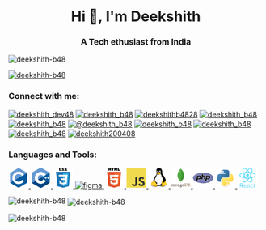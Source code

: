 <h1 align="center">Hi 👋, I'm Deekshith</h1>
<h3 align="center">A Tech ethusiast from India</h3>

<p align="left"> <img src="https://komarev.com/ghpvc/?username=deekshith-b48&label=Profile%20views&color=0e75b6&style=flat" alt="deekshith-b48" /> </p>

<p align="left"> <a href="https://github.com/ryo-ma/github-profile-trophy"><img src="https://github-profile-trophy.vercel.app/?username=deekshith-b48" alt="deekshith-b48" /></a> </p>

<h3 align="left">Connect with me:</h3>
<p align="left">
<a href="https://dev.to/deekshith_dev48" target="blank"><img align="center" src="https://raw.githubusercontent.com/rahuldkjain/github-profile-readme-generator/master/src/images/icons/Social/devto.svg" alt="deekshith_dev48" height="30" width="40" /></a>
<a href="https://twitter.com/deekshith_b48" target="blank"><img align="center" src="https://raw.githubusercontent.com/rahuldkjain/github-profile-readme-generator/master/src/images/icons/Social/twitter.svg" alt="deekshith_b48" height="30" width="40" /></a>
<a href="https://linkedin.com/in/deekshithb4828" target="blank"><img align="center" src="https://raw.githubusercontent.com/rahuldkjain/github-profile-readme-generator/master/src/images/icons/Social/linked-in-alt.svg" alt="deekshithb4828" height="30" width="40" /></a>
<a href="https://fb.com/deekshith_b48" target="blank"><img align="center" src="https://raw.githubusercontent.com/rahuldkjain/github-profile-readme-generator/master/src/images/icons/Social/facebook.svg" alt="deekshith_b48" height="30" width="40" /></a>
<a href="https://instagram.com/deekshith_b48" target="blank"><img align="center" src="https://raw.githubusercontent.com/rahuldkjain/github-profile-readme-generator/master/src/images/icons/Social/instagram.svg" alt="deekshith_b48" height="30" width="40" /></a>
<a href="https://medium.com/@deekshith_b48" target="blank"><img align="center" src="https://raw.githubusercontent.com/rahuldkjain/github-profile-readme-generator/master/src/images/icons/Social/medium.svg" alt="@deekshith_b48" height="30" width="40" /></a>
<a href="https://www.hackerrank.com/deekshith_b48" target="blank"><img align="center" src="https://raw.githubusercontent.com/rahuldkjain/github-profile-readme-generator/master/src/images/icons/Social/hackerrank.svg" alt="deekshith_b48" height="30" width="40" /></a>
<a href="https://www.leetcode.com/deekshith_b48" target="blank"><img align="center" src="https://raw.githubusercontent.com/rahuldkjain/github-profile-readme-generator/master/src/images/icons/Social/leet-code.svg" alt="deekshith_b48" height="30" width="40" /></a>
<a href="https://www.hackerearth.com/deekshith_b48" target="blank"><img align="center" src="https://raw.githubusercontent.com/rahuldkjain/github-profile-readme-generator/master/src/images/icons/Social/hackerearth.svg" alt="deekshith_b48" height="30" width="40" /></a>
<a href="https://discord.gg/deekshith200408" target="blank"><img align="center" src="https://raw.githubusercontent.com/rahuldkjain/github-profile-readme-generator/master/src/images/icons/Social/discord.svg" alt="deekshith200408" height="30" width="40" /></a>
</p>

<h3 align="left">Languages and Tools:</h3>
<p align="left"> <a href="https://www.cprogramming.com/" target="_blank" rel="noreferrer"> <img src="https://raw.githubusercontent.com/devicons/devicon/master/icons/c/c-original.svg" alt="c" width="40" height="40"/> </a> <a href="https://www.w3schools.com/cpp/" target="_blank" rel="noreferrer"> <img src="https://raw.githubusercontent.com/devicons/devicon/master/icons/cplusplus/cplusplus-original.svg" alt="cplusplus" width="40" height="40"/> </a> <a href="https://www.w3schools.com/css/" target="_blank" rel="noreferrer"> <img src="https://raw.githubusercontent.com/devicons/devicon/master/icons/css3/css3-original-wordmark.svg" alt="css3" width="40" height="40"/> </a> <a href="https://www.figma.com/" target="_blank" rel="noreferrer"> <img src="https://www.vectorlogo.zone/logos/figma/figma-icon.svg" alt="figma" width="40" height="40"/> </a> <a href="https://www.w3.org/html/" target="_blank" rel="noreferrer"> <img src="https://raw.githubusercontent.com/devicons/devicon/master/icons/html5/html5-original-wordmark.svg" alt="html5" width="40" height="40"/> </a> <a href="https://developer.mozilla.org/en-US/docs/Web/JavaScript" target="_blank" rel="noreferrer"> <img src="https://raw.githubusercontent.com/devicons/devicon/master/icons/javascript/javascript-original.svg" alt="javascript" width="40" height="40"/> </a> <a href="https://www.linux.org/" target="_blank" rel="noreferrer"> <img src="https://raw.githubusercontent.com/devicons/devicon/master/icons/linux/linux-original.svg" alt="linux" width="40" height="40"/> </a> <a href="https://www.mongodb.com/" target="_blank" rel="noreferrer"> <img src="https://raw.githubusercontent.com/devicons/devicon/master/icons/mongodb/mongodb-original-wordmark.svg" alt="mongodb" width="40" height="40"/> </a> <a href="https://www.php.net" target="_blank" rel="noreferrer"> <img src="https://raw.githubusercontent.com/devicons/devicon/master/icons/php/php-original.svg" alt="php" width="40" height="40"/> </a> <a href="https://www.python.org" target="_blank" rel="noreferrer"> <img src="https://raw.githubusercontent.com/devicons/devicon/master/icons/python/python-original.svg" alt="python" width="40" height="40"/> </a> <a href="https://reactjs.org/" target="_blank" rel="noreferrer"> <img src="https://raw.githubusercontent.com/devicons/devicon/master/icons/react/react-original-wordmark.svg" alt="react" width="40" height="40"/> </a> </p>

<p><img align="left" src="https://github-readme-stats.vercel.app/api/top-langs?username=deekshith-b48&show_icons=true&locale=en&layout=compact" alt="deekshith-b48" /></p>

<p>&nbsp;<img align="center" src="https://github-readme-stats.vercel.app/api?username=deekshith-b48&show_icons=true&locale=en" alt="deekshith-b48" /></p>

<p><img align="center" src="https://github-readme-streak-stats.herokuapp.com/?user=deekshith-b48&" alt="deekshith-b48" /></p>
